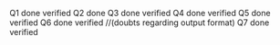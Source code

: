 Q1 done verified
Q2 done
Q3 done verified
Q4 done verified
Q5 done verified
Q6 done verified //(doubts regarding output format)
Q7 done verified

